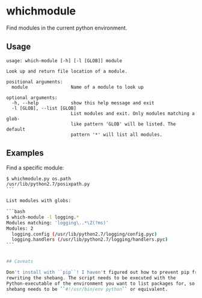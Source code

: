 # whichmodule

Find modules in the current python environment.


## Usage

```
usage: which-module [-h] [-l [GLOB]] module

Look up and return file location of a module.

positional arguments:
  module                Name of a module to look up

optional arguments:
  -h, --help            show this help message and exit
  -l [GLOB], --list [GLOB]
                        List modules and exit. Only modules matching a glob-
                        like pattern 'GLOB' will be listed. The default
                        pattern '*' will list all modules.
```


## Examples


Find a specific module:

````bash
$ whichmodule.py os.path
/usr/lib/python2.7/posixpath.py
```

List modules with globs:

```bash
$ which-module -l logging.*
Modules matching: 'logging\..*\Z(?ms)'
Modules: 2
  logging.config (/usr/lib/python2.7/logging/config.pyc)
  logging.handlers (/usr/lib/python2.7/logging/handlers.pyc)
```


## Caveats

Don't install with ``pip``! I haven't figured out how to prevent pip from
rewriting the shebang. The script needs to be executed with the
Python-executable of the environment you want to list packages for, so the
shebang needs to be ``#!/usr/bin/env python`` or equivalent.
